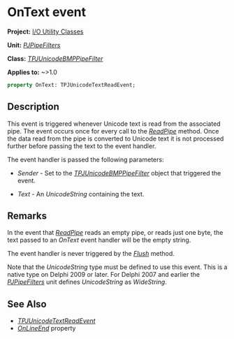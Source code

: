 # OnText event

**Project:** [I/O Utility Classes](../API.md)

**Unit:** [_PJPipeFilters_](./PJPipeFilters.md)

**Class:** [_TPJUnicodeBMPPipeFilter_](./TPJUnicodeBMPPipeFilter.md)

**Applies to:** ~>1.0

```pascal
property OnText: TPJUnicodeTextReadEvent;
```

## Description

This event is triggered whenever Unicode text is read from the associated pipe. The event occurs once for every call to the [_ReadPipe_](./TPJUnicodeBMPPipeFilter-ReadPipe.md) method. Once the data read from the pipe is converted to Unicode text it is not processed further before passing the text to the event handler.

The event handler is passed the following parameters:

* _Sender_ - Set to the [_TPJUnicodeBMPPipeFilter_](./TPJUnicodeBMPPipeFilter.md) object that triggered the event.

* _Text_ - An _UnicodeString_ containing the text.

## Remarks

In the event that [_ReadPipe_](./TPJUnicodeBMPPipeFilter-ReadPipe.md) reads an empty pipe, or reads just one byte, the text passed to an _OnText_ event handler will be the empty string.

The event handler is never triggered by the [_Flush_](./TPJUnicodeBMPPipeFilter-Flush.md) method.

Note that the _UnicodeString_ type must be defined to use this event. This is a native type on Delphi 2009 or later. For Delphi 2007 and earlier the [_PJPipeFilters_](./PJPipeFilters.md) unit defines _UnicodeString_ as _WideString_.

## See Also

* [_TPJUnicodeTextReadEvent_](./TPJUnicodeTextReadEvent.md)
* [_OnLineEnd_](./TPJUnicodeBMPPipeFilter-OnLineEnd.md) property
